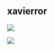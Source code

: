 ## xavierror

![](https://github-readme-stats.vercel.app/api/top-langs/?username=xavierror&hide=css,html&layout=compact&card_width=446&theme=algolia)

![](https://github-readme-stats.vercel.app/api?username=xavierror&show_icons=true&theme=algolia&hide=contribs&count_private=true&include_all_commits=true)
